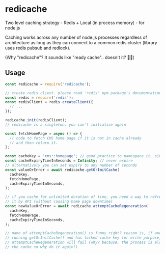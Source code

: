 # redicache
Two level caching strategy - Redis + Local (in process memory) - for node.js

Caching works across any number of node.js processes regardless of architecture as long as they can connect to a common redis cluster (library uses redis pubsub and redlock).

(Why "redicache"? It sounds like "ready cache".. doesn't it? 🤷‍♂️)

## Usage

```js
const redicache = require('redicache');

// create redis client. please read 'redis' npm package's documentation for this.
const redis = require('redis');
const redisClient = redis.createClient({
  // ...
});

redicache.init(redisClient);
// redicache is a singleton. you can't initialize again

const fetchHomePage = async () => {
  // code to fetch CMS home page if it is not in cache already
  // and then return it.
};

const cacheKey = 'cms::homepage'; // good practice to namespace it, since redis is global
const cacheExpiryTimeInSeconds = Infinity; // never expire
// alternatively you can set expiry to any number of seconds
const valueOrError = await redicache.getOrInitCache(
  cacheKey,
  fetchHomePage,
  cacheExpiryTimeInSeconds,
);

// if you cache for unlimited duration of time, you need a way to refresh
// it by API (without causing home page downtime)
const newValueOrError = await redicache.attemptCacheRegeneration(
  cacheKey,
  fetchHomePage,
  cacheExpiryTimeInSeconds,
);

// name of attemptCacheRegeneration() is funny right? reason is, if another process is
// running getOrInitCache() and has locked cache key for write purpose, then
// attemptCacheRegeneration will fail (why? because, the process is already refreshing
// the cache so why do it again?)
```